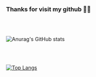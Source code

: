 ### Thanks for visit my github 	:mage_man:

<br>
<br>


![Anurag's GitHub stats](https://github-readme-stats.vercel.app/api?username=sksmsWKd&hide=contribs,prs&show_icons=true&theme=tokyonight&border_color=black)


<br>
<br>

[![Top Langs](https://github-readme-stats.vercel.app/api/top-langs/?username=sksmsWKd&layout=compact&theme=tokyonight&border_color=black)](https://github.com/anuraghazra/github-readme-stats)





<!--  
**sksmsWKd/sksmsWKd** is a ✨ _special_ ✨ repository because its `README.md` (this file) appears on your GitHub profile.

Here are some ideas to get you started:

- 🔭 I’m currently working on ...
- 🌱 I’m currently learning ...
- 👯 I’m looking to collaborate on ...
- 🤔 I’m looking for help with ...
- 💬 Ask me about ...
- 📫 How to reach me: ...
- 😄 Pronouns: ...
- ⚡ Fun fact: ...


-->



